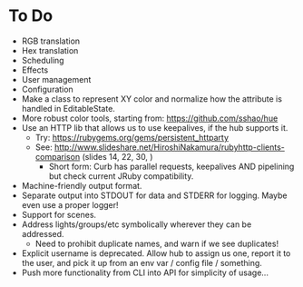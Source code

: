 # To Do

* RGB translation
* Hex translation
* Scheduling
* Effects
* User management
* Configuration
* Make a class to represent XY color and normalize how the attribute is handled in EditableState.
* More robust color tools, starting from: https://github.com/sshao/hue
* Use an HTTP lib that allows us to use keepalives, if the hub supports it.
    * Try: https://rubygems.org/gems/persistent_httparty
    * See: http://www.slideshare.net/HiroshiNakamura/rubyhttp-clients-comparison (slides 14, 22, 30, )
        * Short form:  Curb has parallel requests, keepalives AND pipelining but check current JRuby compatibility.
* Machine-friendly output format.
* Separate output into STDOUT for data and STDERR for logging.  Maybe even use a proper logger!
* Support for scenes.
* Address lights/groups/etc symbolically wherever they can be addressed.
    * Need to prohibit duplicate names, and warn if we see duplicates!
* Explicit username is deprecated.  Allow hub to assign us one, report it to the user, and pick it up from an env var / config file / something.
* Push more functionality from CLI into API for simplicity of usage...
